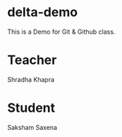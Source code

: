 # delta-demo
This is a Demo for Git &amp; Github class.

# Teacher
Shradha Khapra

# Student
Saksham Saxena
